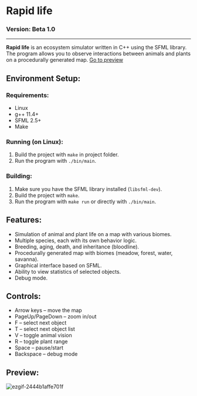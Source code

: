 # Rapid life  
### Version: Beta 1.0

---

**Rapid life** is an ecosystem simulator written in C++ using the SFML library. The program allows you to observe interactions between animals and plants on a procedurally generated map. [Go to preview](#preview)

## Environment Setup:

### Requirements:
- Linux
- g++ 11.4+
- SFML 2.5+
- Make

### Running (on Linux):
1. Build the project with `make` in project folder.
2. Run the program with `./bin/main`.

### Building:
1. Make sure you have the SFML library installed (`libsfml-dev`).
2. Build the project with `make`.
3. Run the program with `make run` or directly with `./bin/main`.

## Features:
- Simulation of animal and plant life on a map with various biomes.
- Multiple species, each with its own behavior logic.
- Breeding, aging, death, and inheritance (bloodline).
- Procedurally generated map with biomes (meadow, forest, water, savanna).
- Graphical interface based on SFML.
- Ability to view statistics of selected objects.
- Debug mode.

## Controls:
- Arrow keys – move the map
- PageUp/PageDown – zoom in/out
- F – select next object
- T – select next object list
- V – toggle animal vision
- R – toggle plant range
- Space – pause/start
- Backspace – debug mode

## Preview:
![ezgif-2444b1affe701f](https://github.com/user-attachments/assets/0c916a31-2f0f-4926-9d30-17fc95a3d1a1)

